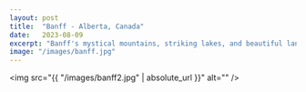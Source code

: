 ```yaml
---
layout: post
title:  "Banff - Alberta, Canada"
date:   2023-08-09
excerpt: "Banff's mystical mountains, striking lakes, and beautiful lands are what makes it so special!"
image: "/images/banff.jpg"
---
```



<span class="image left" style="max-width:400px"><img src="{{ "/images/banff2.jpg" | absolute_url }}" alt="" /></span>
